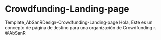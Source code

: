 # Crowdfunding-Landing-page
Template_AbSanRDesign-Crowdfunding-Landing-page
Hola, Este es un concepto de página de destino para una organización de Crowdfunding r.
@AbSanR
